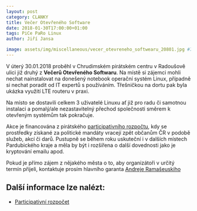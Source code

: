 ```yaml
---
layout: post
category: CLANKY
title: Večer Otevřeného Software 
date: 2018-01-30T17:00:00+01:00  
tags: PiCe PaRo Linux
author: Jiří Jansa

image: assets/img/miscellaneous/vecer_otevreneho_softwearu_20801.jpg #751x422
---
```


V úterý 30.01.2018 proběhl v Chrudimském pirátském centru v Radoušově ulici již druhý z 
**Večerů&nbsp;Otevřeného&nbsp;Softwaru**. Na místě si zájemci mohli nechat nainstalovat na donešený 
notebook operační systém Linux, případně si nechat poradit od IT expertů s používáním. 
Třešničkou na dortu pak byla ukázka využití LTE routeru v praxi. 

Na místo se dostavili celkem 3 uživatelé Linuxu ať již pro radu či samotnou instalaci 
a pomalý/ale nezastavitelný přechod společnosti směrem k otevřeným systémům tak pokračuje.

Akce je financována z pirátského [participativního rozpočtu][1], kdy se prostředky získané 
za politické mandáty vracejí zpět občanům ČR v podobě služeb, akcí či darů. Pustupně se 
během roku uskuteční i v dalších místech Pardubického kraje a měla by být i 
rozšířena o další dovednosti jako je kryptování emailu apod.

Pokud je přímo zájem z nějakého města o to, aby organizátoři v určitý termín přijeli, 
kontaktuje prosím hlavního garanta [Andreje Ramašeuskiho](mailto:andrej.ramaseuski@pirati.cz)

Další informace lze nalézt:
---------------------
* [Participativní rozpočet][1]

[1]: https://wiki.pirati.cz/fo/rozpocty/participativni/start 


